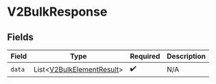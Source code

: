# V2BulkResponse


## Fields

| Field                                                                   | Type                                                                    | Required                                                                | Description                                                             |
| ----------------------------------------------------------------------- | ----------------------------------------------------------------------- | ----------------------------------------------------------------------- | ----------------------------------------------------------------------- |
| `data`                                                                  | List<[V2BulkElementResult](../../models/shared/V2BulkElementResult.md)> | :heavy_check_mark:                                                      | N/A                                                                     |